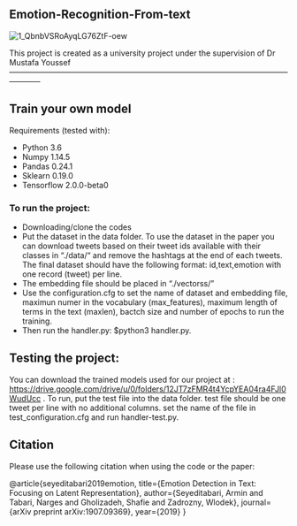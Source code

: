 ## Emotion-Recognition-From-text
![1_QbnbVSRoAyqLG76ZtF-oew](https://github.com/Mariamelawadly/Emotion-Recognition-From-text-/assets/85554891/ada02141-40b1-426a-81df-3dfee4424e8e)

This project is created as a university project under the supervision of Dr Mustafa Youssef
————————————————————————————————————————
## Train your own model

Requirements (tested with):
- Python 3.6
- Numpy 1.14.5
- Pandas 0.24.1
- Sklearn 0.19.0
- Tensorflow 2.0.0-beta0

### To run the project:

* Downloading/clone the codes 
* Put the dataset in the data folder. To use the dataset in the paper you can download tweets based on their tweet ids available with their classes in “./data/“ and remove the hashtags at the end of each tweets. The final dataset should have the following format: id,text,emotion with one record (tweet) per line.
* The embedding file should be placed in “./vectorss/”
* Use the configuration.cfg to set the name of dataset and embedding file, maximun numer in the vocabulary (max_features), maximum length of terms in the text (maxlen), bactch size and number of epochs to run the training. 
* Then run the handler.py: $python3 handler.py.

## Testing the project:

You can download the trained models used for our project at : https://drive.google.com/drive/u/0/folders/12JT7zFMR4t4YcpYEA04ra4FJl0WudUcc . To run, put the test file into the data folder. test file should be one tweet per line with no additional columns. set the name of the file in test_configuration.cfg and run handler-test.py. 

## Citation
Please use the following citation when using the code or the paper:

@article{seyeditabari2019emotion,
  title={Emotion Detection in Text: Focusing on Latent Representation},
  author={Seyeditabari, Armin and Tabari, Narges and Gholizadeh, Shafie and Zadrozny, Wlodek},
  journal={arXiv preprint arXiv:1907.09369},
  year={2019}
}

